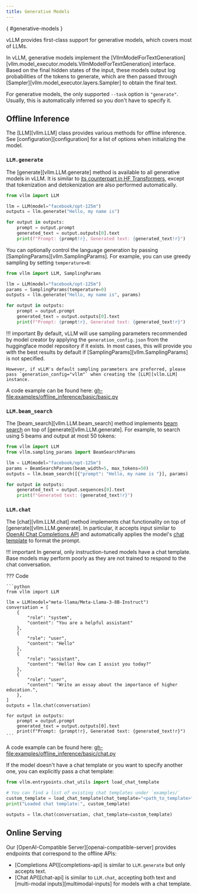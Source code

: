 ```yaml
---
title: Generative Models
---
```

[](){ #generative-models }

vLLM provides first-class support for generative models, which covers most of LLMs.

In vLLM, generative models implement the [VllmModelForTextGeneration][vllm.model_executor.models.VllmModelForTextGeneration] interface.
Based on the final hidden states of the input, these models output log probabilities of the tokens to generate,
which are then passed through [Sampler][vllm.model_executor.layers.Sampler] to obtain the final text.

For generative models, the only supported `--task` option is `"generate"`.
Usually, this is automatically inferred so you don't have to specify it.

## Offline Inference

The [LLM][vllm.LLM] class provides various methods for offline inference.
See [configuration][configuration] for a list of options when initializing the model.

### `LLM.generate`

The [generate][vllm.LLM.generate] method is available to all generative models in vLLM.
It is similar to [its counterpart in HF Transformers](https://huggingface.co/docs/transformers/main/en/main_classes/text_generation#transformers.GenerationMixin.generate),
except that tokenization and detokenization are also performed automatically.

```python
from vllm import LLM

llm = LLM(model="facebook/opt-125m")
outputs = llm.generate("Hello, my name is")

for output in outputs:
    prompt = output.prompt
    generated_text = output.outputs[0].text
    print(f"Prompt: {prompt!r}, Generated text: {generated_text!r}")
```

You can optionally control the language generation by passing [SamplingParams][vllm.SamplingParams].
For example, you can use greedy sampling by setting `temperature=0`:

```python
from vllm import LLM, SamplingParams

llm = LLM(model="facebook/opt-125m")
params = SamplingParams(temperature=0)
outputs = llm.generate("Hello, my name is", params)

for output in outputs:
    prompt = output.prompt
    generated_text = output.outputs[0].text
    print(f"Prompt: {prompt!r}, Generated text: {generated_text!r}")
```

!!! important
    By default, vLLM will use sampling parameters recommended by model creator by applying the `generation_config.json` from the huggingface model repository if it exists. In most cases, this will provide you with the best results by default if [SamplingParams][vllm.SamplingParams] is not specified.

    However, if vLLM's default sampling parameters are preferred, please pass `generation_config="vllm"` when creating the [LLM][vllm.LLM] instance.
A code example can be found here: <gh-file:examples/offline_inference/basic/basic.py>

### `LLM.beam_search`

The [beam_search][vllm.LLM.beam_search] method implements [beam search](https://huggingface.co/docs/transformers/en/generation_strategies#beam-search) on top of [generate][vllm.LLM.generate].
For example, to search using 5 beams and output at most 50 tokens:

```python
from vllm import LLM
from vllm.sampling_params import BeamSearchParams

llm = LLM(model="facebook/opt-125m")
params = BeamSearchParams(beam_width=5, max_tokens=50)
outputs = llm.beam_search([{"prompt": "Hello, my name is "}], params)

for output in outputs:
    generated_text = output.sequences[0].text
    print(f"Generated text: {generated_text!r}")
```

### `LLM.chat`

The [chat][vllm.LLM.chat] method implements chat functionality on top of [generate][vllm.LLM.generate].
In particular, it accepts input similar to [OpenAI Chat Completions API](https://platform.openai.com/docs/api-reference/chat)
and automatically applies the model's [chat template](https://huggingface.co/docs/transformers/en/chat_templating) to format the prompt.

!!! important
    In general, only instruction-tuned models have a chat template.
    Base models may perform poorly as they are not trained to respond to the chat conversation.

??? Code

    ```python
    from vllm import LLM

    llm = LLM(model="meta-llama/Meta-Llama-3-8B-Instruct")
    conversation = [
        {
            "role": "system",
            "content": "You are a helpful assistant"
        },
        {
            "role": "user",
            "content": "Hello"
        },
        {
            "role": "assistant",
            "content": "Hello! How can I assist you today?"
        },
        {
            "role": "user",
            "content": "Write an essay about the importance of higher education.",
        },
    ]
    outputs = llm.chat(conversation)

    for output in outputs:
        prompt = output.prompt
        generated_text = output.outputs[0].text
        print(f"Prompt: {prompt!r}, Generated text: {generated_text!r}")
    ```

A code example can be found here: <gh-file:examples/offline_inference/basic/chat.py>

If the model doesn't have a chat template or you want to specify another one,
you can explicitly pass a chat template:

```python
from vllm.entrypoints.chat_utils import load_chat_template

# You can find a list of existing chat templates under `examples/`
custom_template = load_chat_template(chat_template="<path_to_template>")
print("Loaded chat template:", custom_template)

outputs = llm.chat(conversation, chat_template=custom_template)
```

## Online Serving

Our [OpenAI-Compatible Server][openai-compatible-server] provides endpoints that correspond to the offline APIs:

- [Completions API][completions-api] is similar to `LLM.generate` but only accepts text.
- [Chat API][chat-api]  is similar to `LLM.chat`, accepting both text and [multi-modal inputs][multimodal-inputs] for models with a chat template.
